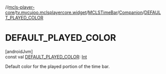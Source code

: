 //[mcls-player-core](../../../../index.md)/[tv.mycujoo.mclsplayercore.widget](../../index.md)/[MCLSTimeBar](../index.md)/[Companion](index.md)/[DEFAULT_PLAYED_COLOR](-d-e-f-a-u-l-t_-p-l-a-y-e-d_-c-o-l-o-r.md)

# DEFAULT_PLAYED_COLOR

[androidJvm]\
const val [DEFAULT_PLAYED_COLOR](-d-e-f-a-u-l-t_-p-l-a-y-e-d_-c-o-l-o-r.md): [Int](https://kotlinlang.org/api/latest/jvm/stdlib/kotlin/-int/index.html)

Default color for the played portion of the time bar.
